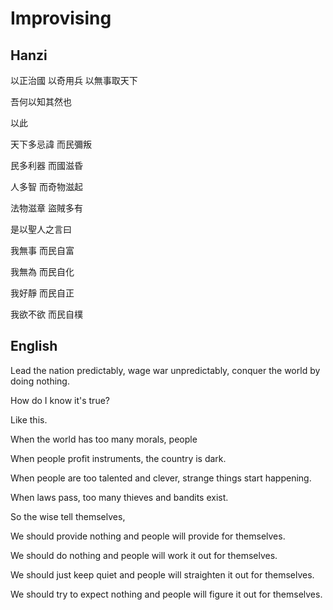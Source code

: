 # Improvising

## Hanzi

以正治國
以奇用兵
以無事取天下

吾何以知其然也

以此

天下多忌諱
而民彌叛

民多利器
而國滋昏

人多智
而奇物滋起

法物滋章
盜賊多有

是以聖人之言曰

我無事
而民自富

我無為
而民自化

我好靜
而民自正

我欲不欲
而民自樸

## English

Lead the nation predictably,
wage war unpredictably,
conquer the world by doing nothing.

How do I know it's true?

Like this.

When the world has too many morals,
people

When people profit instruments,
the country is dark.

When people are too talented and clever,
strange things start happening.

When laws pass,
too many thieves and bandits exist.

So the wise tell themselves,

We should provide nothing
and people will provide for themselves.

We should do nothing
and people will work it out for themselves.

We should just keep quiet
and people will straighten it out for themselves.

We should try to expect nothing
and people will figure it out for themselves.
